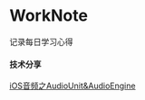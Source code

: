 # WorkNote
记录每日学习心得

#### 技术分享

[iOS音频之AudioUnit&AudioEngine](./Share/iOS音频之AudioUnit&AudioEngine.md)